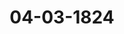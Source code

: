 ---  
schema: default  
title: 04-03-1824  
organization: Team Charlie  
notes: "<p>Description</p><p>Achte Sitzung.

Geschehen, Frankfurt den 4. März 1824.

In Gegenwart

aller in der siebenten Sitzung Anwesenden.

Mit Ausnahme

von Seiten Dänemarks, wegen Holstein u. Lauenburg; des Herrn Gesandten Grafen

von Eyben, für welchen der Großherzoglich-Mecklenburgische Herr Gesandte v. Pentz

substituirt war.

</p><p>§.53</p><p>Substitution.

Präsidium zeigt an, daß der Königlich-Dänische, Herzoglich-Holstein- und Lauenbur

gische Bundestagsgesandte, Herr Graf von Eyben, den Großherzoglich-Mecklenburg

Schwerin- und Strelitzischen Bundestagsgesandten, Herrn von Pentz, substituirt habe.

</p><p>§.54</p><p>Rechte der bei dem Durchlauchtigsten Deutschen Bunde accreditirten

Gesandten, rc.

(6. Sitz. §. 42 d. J.)

Deßgleichen bringt Präsidium die Noten, welche die am Durchlauchtigsten Deutschen

Bunde accreditirten Gesandtschaften, in Erwiederung auf die ihnen gemachte Mittheilung des

Beschlusses vom 19. v. M. (§. 42), deren gesandtschaftliche Rechte betreffend, an dasselbe er

lassen haben, zur Kenntniß der hohen Bundesversammlung.



</p><p>§.55</p><p>Forderung des N. Geißler, wegen Arbeiten für die Festung Mainz.

(24. Sitz. §. 170 v. J. 1823.)

Ferner übergiebt Präsidium eine Note des Königlich-Französischen Gesandten, Herrn

Grafen Reinhard, vom 2. dieses Monats, womit derselbe der hohen Bundesversammlung

eine Denkschrift in Bezug auf die Reclamation des N. Geißler wegen Arbeiten für die Festung

Mainz unterlegt.

Diese Rote und Denkschrift wurde, nach dem Präsidialantrage, der Reclamations

Commission zuzustellen beschlossen.

</p><p>§.56</p><p>Forderung der Erben der Witwe Tholläus zu Aschaffenburg, wegen eines

Kurmainzischen Steuerschuld-Capitals.

Der Großherzoglich=Badische Herr Bundestagsgesandte, Freiherr von

Blittersdorff, erstattet einen Vortrag der Reclamations-Commission über die Eingaben

Num. 51 v. J. 1822 und Num. 2 dieses Jahres, in Betreff einer Forderung der Erben

der Witwe Tholläus zu Aschaffenburg, wegen eines Kurmainzischen Steuerschuld-Capitals.

Nach mitgetheiltem Inhalte der Reclamation und der von der Großherzoglich-Hessi

schen Bundestagsgesandtschaft der Reclamations-Commission hierüber ertheilten Aufklärung

wonach von Seiten des Großherzoglichen Finanz-Ministeriums den Bittstellern alle rück

ständigen Zinsen des fraglichen Capitals zugesichert worden, äussert die Commission ihr

Gutachten dahin:

Daß die von der Großherzoglich-Hessischen Regierung ertheilte Aufklärung mehr als

hinreichen werde, um darzuthun, daß nicht die geringste Veranlassung zur Einschreitung

der hohen Bundesversammlung vorliege.

Nicht nur sey nirgends eine Spur von Rechtsverweigerung zu finden, sondern ausser

dem habe die Großherzoglich-Hessische Regierung den Reclamanten ihren Schuldner, so

wohl für das Capital, als für die laufenden und rückständigen Zinsen, mit der größten

Bereitwilligkeit bezeichnet, und auch sonst Sorge getragen, damit sie ihre Befriedigung so

schnell und so vollständig als nur immer möglich erhielten. Demnach werde es auch nur

den Reclamanten beizumessen seyn, wenn sie von den ihnen dargebotenen und sonst in der

Großherzoglichen Landesverfassung begründeten Mitteln keinen Gebrauch machten, um, sobald

es nur immer die Umstände erlaubten, zu ihrer Befriedigung zu gelangen.

Eben deßhalb könne auch die Reclamations-Commission ihren Antrag nur darauf

richten, daß die Reclamanten mit ihrem bei dieser hohen Versammlung angebrachten Gesuche

von hier abzuweisen seyen.

Sämmtliche Gesandtschaften vereinigten sich mit dem Gutachten und dem Antrage

der Reclamations-Commission; daher

Beschluß:

daß die Tholläus'schen Erben, unter Mittheilung der Erklärung der Großherzoglich,

Hessischen Regierung, mit ihrem bei der hohen Bundesversammlung angebrachten Gesuche

abzuweisen seyen.

</p><p>§.57</p><p>Gesuch des Rentmeisters Glück und Consorten, als der noch unbefrie

digten Gläubiger des verlebten Einregistrirungs-Einnehmers

B. A. Schlereth zu Fulda, in Betreff der von letzterem reclamirten

rückständigen Besoldung.

Der Großherzoglich=Hessische Herr Bundestagsgesandte, Freiherr

von Gruben, trägt, Namens der Reclamations-Commission, eine unter Zahl 5 dieses

Jahres eingereichte Vorstellung des Rentmeisters Glück und Consorten, als der noch unbe

friedigten Gläubiger des verlebten Einregistrirungs-Einnehmers B. A. Schlereth zu Fulda,

in Betreff der von letzterem reclamirten rückständigen Besoldung, vor, worin dieselben

bitten:

die hohe Bundesversammlung wolle aussprechen, daß dem verlebten Einregistrirungs

Einnehmer Schlereth, weil er älterer Staatsdiener gewesen und dem Aufrufe der

allerhöchsten Alliirten vom 11. December 1813 freiwillig gefolgt sey, sein ganzer

Gehalt als Einregistrirungs-Einnehmer von 900 Fl. jährlich, ohne Abzug ge

bührt habe, somit das Fehlende, vom 1. Juli 1815 anfangend

bis zum Tage

seines Ablebens, von der Fuldaer Departemental-Ausgleichungs-Commission auf

dem Etat der verstorbenen oder sonst abgegangenen Pensionisten zu uͤbernehmen und

nach geschehener Vertheilung zu berichtigen sey.

Der Herr Referent führte den Inhalt der Vorstellung und der darin angezogenen

Commissions=Verhandlungen aus, wonächst die Commission ihr Gutachten dahin aussprach

daß den Reclamanten, wie schon der erste Blick auf ihre Bitte die Ueberzeugung gewähre,

nicht willfahrt werden könne.

Die Bundesversammlung sey kein Gerichtshof, könne also gar nicht competent seyn,

so zu verfügen, wie es die Reclamanten wollten.

Sie selbst hätten auch, wie es scheine, keine einzelne Bestimmung der Bundesgesetzge

bung zur speciellen Begründung ihres Gesuchs anzuführen gewußt, weil in ihrer ganzen

Deduction nichts davon vorkomme. Freilich wäre es ein vergebliches Unternehmen gewe

sen, eine solche Bestimmung aufzufinden; denn es handle sich

1) von keinem der durch die Bundesacte unter die Gewährleistung des Bundes gestell

ten Fälle, noch sonst von irgend einer Rechtsverletzung, worauf der Art. 53 der Schluß

acte Bezug hätte;

2) von keiner Justizverweigerung, wie sie der Art. 29 dieser Acte qualificire, da die

Reclamanten noch nicht einmal auf den Rechtsweg provocirt hätten; endlich

von keiner Forderung der Art, wovon in dem Art. 30 der Schlußacte die Rede sey.

Es wäre also nicht einzusehen, wie hier eine Einschreitung der Bundesversammlung,

in welcher Form es auch wolle, gesetzmäsig statt finden könne.

Sämmtliche Gesandtschaften stimmten der Reclamations-Commission bei; es

wurde daher in Gemäßheit ihres Antrages

beschlossen:

daß die Gläubiger des verlebten Einregistrirungs-Einnehmers Schlereth zu Fulda lediglich

abzuweisen, und dem Rentmeister Glück als ihrem Bevollmächtigten, unter Rückschluß der

Anlagen seiner Vorstellung, hiervon Kenntniß zu geben sey.



</p>"  
resources:  
- format: png  
  name: Page116[53-54-55].png  
  url: ../../data_img/Protokolle_BV_16_1824/04-03-1824/Page116[53-54-55].png  
- format: png  
  name: Page117[55-56].png  
  url: ../../data_img/Protokolle_BV_16_1824/04-03-1824/Page117[55-56].png  
- format: png  
  name: Page118[57].png  
  url: ../../data_img/Protokolle_BV_16_1824/04-03-1824/Page118[57].png  
- format: png  
  name: Page119[57].png  
  url: ../../data_img/Protokolle_BV_16_1824/04-03-1824/Page119[57].png  
category:   
  - Protokolle_BV_16_1824  
maintainer: Henry Frederick Lutterodt  
maintainer_email: h.lutterodt.21@abdn.ac.uk  
---
